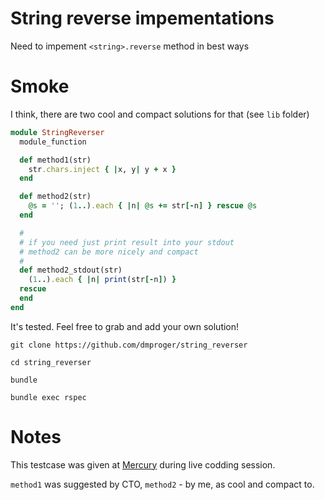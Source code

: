 String reverse impementations
=============================

Need to impement `<string>.reverse` method in best ways

# Smoke

I think, there are two cool and compact solutions for that (see `lib` folder)

```ruby
module StringReverser
  module_function

  def method1(str)
    str.chars.inject { |x, y| y + x }
  end

  def method2(str)
    @s = ''; (1..).each { |n| @s += str[-n] } rescue @s
  end

  #
  # if you need just print result into your stdout
  # method2 can be more nicely and compact
  #
  def method2_stdout(str)
    (1..).each { |n| print(str[-n]) }
  rescue
  end
end
```

It's tested. Feel free to grab and add your own solution!

`git clone https://github.com/dmproger/string_reverser`

`cd string_reverser`

`bundle`

`bundle exec rspec`

# Notes

This testcase was given at [Mercury](https://www.mercdev.com) during live codding session.

`method1` was suggested by CTO, `method2` - by me, as cool and compact to.
